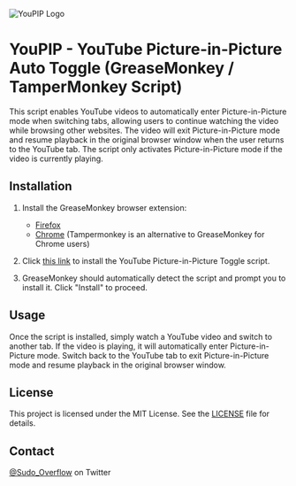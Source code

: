 ![YouPIP Logo](https://i.imgur.com/SV0Pxmk.jpg)

# YouPIP - YouTube Picture-in-Picture Auto Toggle (GreaseMonkey / TamperMonkey Script)

This script enables YouTube videos to automatically enter Picture-in-Picture mode when switching tabs, allowing users to continue watching the video while browsing other websites. The video will exit Picture-in-Picture mode and resume playback in the original browser window when the user returns to the YouTube tab. The script only activates Picture-in-Picture mode if the video is currently playing.

## Installation

1. Install the GreaseMonkey browser extension:

   - [Firefox](https://addons.mozilla.org/en-US/firefox/addon/greasemonkey/)
   - [Chrome](https://www.tampermonkey.net/) (Tampermonkey is an alternative to GreaseMonkey for Chrome users)

2. Click [this link](https://raw.githubusercontent.com/CyrisXD/YouPIP-Script/main/script.js) to install the YouTube Picture-in-Picture Toggle script.

3. GreaseMonkey should automatically detect the script and prompt you to install it. Click "Install" to proceed.

## Usage

Once the script is installed, simply watch a YouTube video and switch to another tab. If the video is playing, it will automatically enter Picture-in-Picture mode. Switch back to the YouTube tab to exit Picture-in-Picture mode and resume playback in the original browser window.

## License

This project is licensed under the MIT License. See the [LICENSE](LICENSE) file for details.

## Contact

[@Sudo_Overflow](https://twitter.com/sudo_overflow) on Twitter
